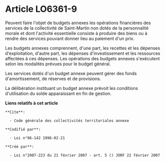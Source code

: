 # Article LO6361-9

Peuvent faire l'objet de budgets annexes les opérations financières des services de la collectivité de Saint-Martin non dotés
de la personnalité morale et dont l'activité essentielle consiste à produire des biens ou à rendre des services pouvant
donner lieu au paiement d'un prix.

Les budgets annexes comprennent, d'une part, les recettes et les dépenses d'exploitation, d'autre part, les dépenses
d'investissement et les ressources affectées à ces dépenses. Les opérations des budgets annexes s'exécutent selon les
modalités prévues pour le budget général.

Les services dotés d'un budget annexe peuvent gérer des fonds d'amortissement, de réserves et de provisions.

La délibération instituant un budget annexe prévoit les conditions d'utilisation du solde apparaissant en fin de gestion.

**Liens relatifs à cet article**

	**Cite**:

	  - Code générale des collectivités territoriales annexe

	**Codifié par**:

	  - Loi n°96-142 1996-02-21

	**Créé par**:

	  - Loi n°2007-223 du 21 février 2007 - art. 5 () JORF 22 février 2007
